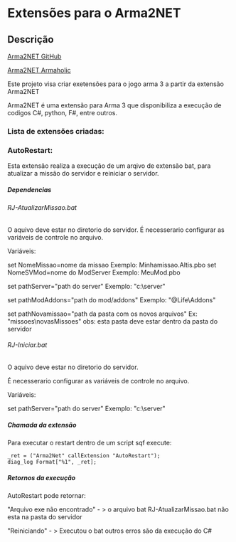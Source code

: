 # Extensões para o Arma2NET
## Descrição
[Arma2NET GitHub](https://github.com/ScottNZ/Arma2NET)

[Arma2NET Armaholic](https://github.com/ScottNZ/Arma2NET)

Este projeto visa criar exetensões para o jogo arma 3 a partir da extensão Arma2NET

Arma2NET é uma extensão para Arma 3 que disponibiliza a execução de codigos C#, python, F#, entre outros.

### Lista de extensões criadas:

### AutoRestart:

Esta extensão realiza a execução de um arqivo de extensão bat, para atualizar a missão do servidor e reiniciar o servidor.
##### Dependencias
###### RJ-AtualizarMissao.bat 

O aquivo deve estar no diretorio do servidor.
É necesserario configurar as variáveis de controle no arquivo.

Variáveis:

set NomeMissao=nome da missao Exemplo: Minhamissao.Altis.pbo set NomeSVMod=nome do ModServer Exemplo: MeuMod.pbo

set pathServer="path do server" Exemplo: "c:\server" 

set pathModAddons="path do mod/addons" Exemplo: "@Life\Addons" 

set pathNovamissao="path da pasta com os novos arquivos" Ex: "missoes\novasMissoes" obs: esta pasta deve estar dentro da pasta do servidor

###### RJ-Iniciar.bat 
O aquivo deve estar no diretorio do servidor.

É necesserario configurar as variáveis de controle no arquivo.

Variáveis:

set pathServer="path do server" Exemplo: "c:\server"

##### Chamada da extensão

Para executar o restart dentro de um script sqf execute:

```sqf
_ret = ("Arma2Net" callExtension "AutoRestart"); 
diag_log Format["%1", _ret];
```

##### Retornos da execução

AutoRestart pode retornar:

"Arquivo exe não encontrado" - > o arquivo bat RJ-AtualizarMissao.bat não esta na pasta do servidor

"Reiniciando" - > Executou o bat outros erros são da execução do C#
